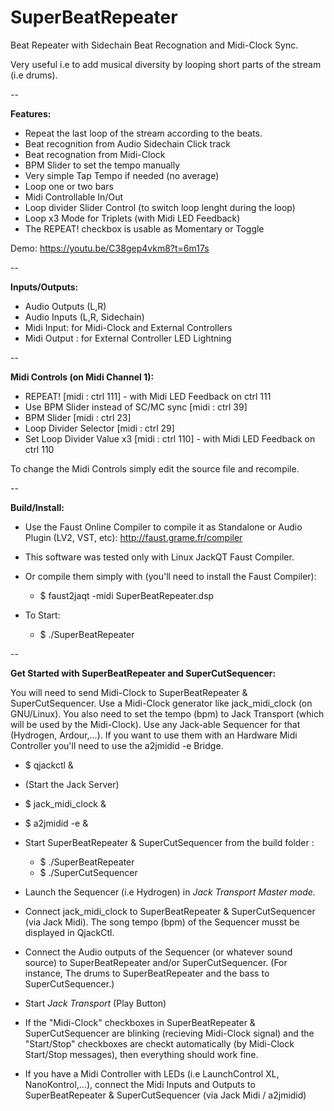 # SuperBeatRepeater
Beat Repeater with Sidechain Beat Recognation and Midi-Clock Sync.

Very useful i.e to add musical diversity by looping short parts of the stream (i.e drums).

--

__Features:__
* Repeat the last loop of the stream according to the beats.
* Beat recognition from Audio Sidechain Click track 
* Beat recognation from Midi-Clock
* BPM Slider to set the tempo manually
* Very simple Tap Tempo if needed (no average)
* Loop one or two bars
* Midi Controllable In/Out
* Loop divider Slider Control (to switch loop lenght during the loop)
* Loop x3 Mode for Triplets (with Midi LED Feedback)
* The REPEAT! checkbox is usable as Momentary or Toggle

Demo: https://youtu.be/C38gep4vkm8?t=6m17s


-- 

__Inputs/Outputs:__
* Audio Outputs (L,R)
* Audio Inputs (L,R, Sidechain)
* Midi Input: for Midi-Clock and External Controllers
* Midi Output : for External Controller LED Lightning 

--

__Midi Controls (on Midi Channel 1):__
* REPEAT! [midi : ctrl 111] - with Midi LED Feedback on ctrl 111
* Use BPM Slider instead of SC/MC sync [midi : ctrl 39]
* BPM Slider [midi : ctrl 23]
* Loop Divider Selector [midi : ctrl 29]
* Set Loop Divider Value x3 [midi : ctrl 110] - with Midi LED Feedback on ctrl 110

To change the Midi Controls simply edit the source file and recompile.

--

__Build/Install:__
* Use the Faust Online Compiler to compile it as Standalone or Audio Plugin (LV2, VST, etc): http://faust.grame.fr/compiler
* This software was tested only with Linux JackQT Faust Compiler.
* Or compile them simply with (you'll need to install the Faust Compiler): 
  * $ faust2jaqt -midi SuperBeatRepeater.dsp

* To Start:
  * $ ./SuperBeatRepeater


--

__Get Started with SuperBeatRepeater and SuperCutSequencer:__

You will need to send Midi-Clock to SuperBeatRepeater & SuperCutSequencer. Use a Midi-Clock generator like jack_midi_clock (on GNU/Linux). You also need to set the tempo (bpm) to Jack Transport (which will be used by the Midi-Clock). Use any Jack-able Sequencer for that (Hydrogen, Ardour,...). If you want to use them with an Hardware Midi Controller you'll need to use the a2jmidid -e Bridge.

* $ qjackctl &

* (Start the Jack Server)

* $ jack_midi_clock &
* $ a2jmidid -e &

* Start SuperBeatRepeater & SuperCutSequencer from the build folder :
   * $ ./SuperBeatRepeater
   * $ ./SuperCutSequencer

* Launch the Sequencer (i.e Hydrogen) in _Jack Transport Master mode._

* Connect jack_midi_clock to SuperBeatRepeater & SuperCutSequencer (via Jack Midi). The song tempo (bpm) of the Sequencer musst be displayed in QjackCtl.

* Connect the Audio outputs of the Sequencer (or whatever sound source) to SuperBeatRepeater and/or SuperCutSequencer. (For instance, The drums to SuperBeatRepeater and the bass to SuperCutSequencer.)

* Start _Jack Transport_ (Play Button)

* If the "Midi-Clock" checkboxes in SuperBeatRepeater & SuperCutSequencer are blinking (recieving Midi-Clock signal) and the "Start/Stop" checkboxes are checkt automatically (by Midi-Clock Start/Stop messages), then everything should work fine.

* If you have a Midi Controller with LEDs (i.e LaunchControl XL, NanoKontrol,...), connect the Midi Inputs and Outputs to SuperBeatRepeater & SuperCutSequencer (via Jack Midi / a2jmidid)

